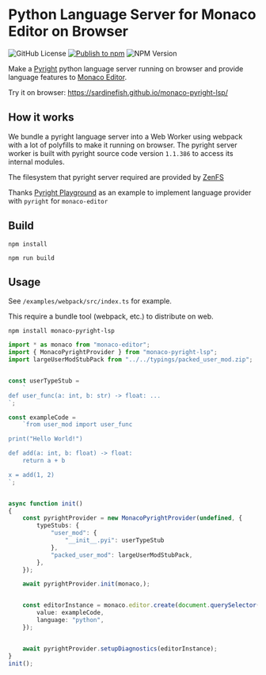# Python Language Server for Monaco Editor on Browser

![GitHub License](https://img.shields.io/github/license/SardineFish/monaco-pyright-lsp)
[![Publish to npm](https://github.com/SardineFish/monaco-pyright-lsp/actions/workflows/npm-publish.yml/badge.svg)](https://github.com/SardineFish/monaco-pyright-lsp/actions/workflows/npm-publish.yml)
![NPM Version](https://img.shields.io/npm/v/monaco-pyright-lsp)


Make a [Pyright](https://github.com/microsoft/pyright) python language server running on browser and provide language features to [Monaco Editor](https://github.com/microsoft/monaco-editor). 

Try it on browser: <https://sardinefish.github.io/monaco-pyright-lsp/>

## How it works

We bundle a pyright language server into a Web Worker using webpack with a lot of polyfills to make it running on browser. 
The pyright server worker is built with pyright source code version `1.1.386` to access its internal modules.

The filesystem that pyright server required are provided by [ZenFS](https://github.com/westerndigitalcorporation/zenfs)

Thanks [Pyright Playground](https://github.com/erictraut/pyright-playground) as an example to implement language provider with `pyright` for `monaco-editor`

## Build

```
npm install

npm run build
```

## Usage

See `/examples/webpack/src/index.ts` for example.

This require a bundle tool (webpack, etc.) to distribute on web.

```shell
npm install monaco-pyright-lsp
```

```typescript
import * as monaco from "monaco-editor";
import { MonacoPyrightProvider } from "monaco-pyright-lsp";
import largeUserModStubPack from "../../typings/packed_user_mod.zip";


const userTypeStub =
    `
def user_func(a: int, b: str) -> float: ...
`;

const exampleCode =
    `from user_mod import user_func

print("Hello World!")

def add(a: int, b: float) -> float:
    return a + b

x = add(1, 2)
`;


async function init()
{
    const pyrightProvider = new MonacoPyrightProvider(undefined, {
        typeStubs: {
            "user_mod": {
                "__init__.pyi": userTypeStub
            },
            "packed_user_mod": largeUserModStubPack,
        },
    });

    await pyrightProvider.init(monaco,);


    const editorInstance = monaco.editor.create(document.querySelector("#editor") as HTMLElement, {
        value: exampleCode,
        language: "python",
    });


    await pyrightProvider.setupDiagnostics(editorInstance);
}
init();
```
